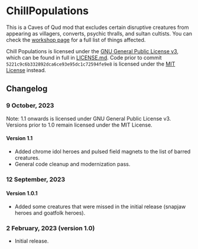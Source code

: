 # ChillPopulations

This is a Caves of Qud mod that excludes certain disruptive creatures from appearing as villagers, converts, psychic thralls, and sultan cultists. You can check the [workshop page](https://steamcommunity.com/sharedfiles/filedetails/?id=2918134876) for a full list of things affected.

Chill Populations is licensed under the [GNU General Public License v3](http://www.gnu.org/licenses/agpl.html), which can be found in full in [LICENSE.md](LICENSE.md). Code prior to commit `5221c9c6b332892dca6ce93e95dc1c72594fe9e8` is licensed under the [MIT License](https://opensource.org/license/mit/) instead.

## Changelog

### 9 October, 2023
Note: 1.1 onwards is licensed under GNU General Public License v3. Versions prior to 1.0 remain licensed under the MIT License.

#### Version 1.1
* Added chrome idol heroes and pulsed field magnets to the list of barred creatures.
* General code cleanup and modernization pass.

### 12 September, 2023
#### Version 1.0.1
* Added some creatures that were missed in the initial release (snapjaw heroes and goatfolk heroes).

### 2 February, 2023 (version 1.0)
* Initial release.
